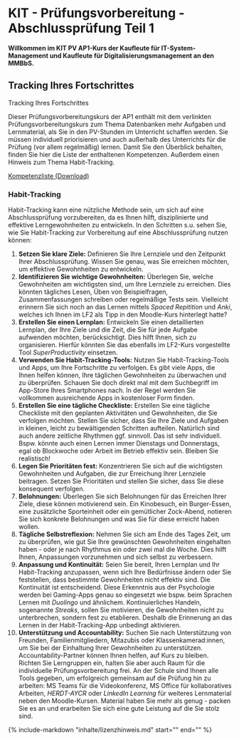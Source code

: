 # KIT - Prüfungsvorbereitung - Abschlussprüfung Teil 1

**Willkommen im KIT PV AP1-Kurs der Kaufleute für IT-System-Management und Kaufleute für Digitalisierungsmanagement an den MMBbS.**

## Tracking Ihres Fortschrittes

Tracking Ihres Fortschrittes

Dieser Prüfungsvorbereitungskurs der AP1 enthält mit dem verlinkten Prüfungsvorbereitungskurs zum Thema Datenbanken mehr Aufgaben und Lernmaterial, als Sie in den PV-Stunden im Unterricht schaffen werden. Sie müssen individuell priorisieren und auch außerhalb des Unterrichts für die Prüfung (vor allem regelmäßig) lernen. Damit Sie den Überblick behalten, finden Sie hier die Liste der enthaltenen Kompetenzen. Außerdem einen Hinweis zum Thema Habit-Tracking.

[Kompetenzliste (Download)](material/Lernstand.xlsx)

### Habit-Tracking

Habit-Tracking kann eine nützliche Methode sein, um sich auf eine Abschlussprüfung vorzubereiten, da es Ihnen hilft, disziplinierte und effektive Lerngewohnheiten zu entwickeln. In den Schritten s.u. sehen Sie, wie Sie Habit-Tracking zur Vorbereitung auf eine Abschlussprüfung nutzen können:

1. **Setzen Sie klare Ziele:** Definieren Sie Ihre Lernziele und den Zeitpunkt Ihrer Abschlussprüfung. Wissen Sie genau, was Sie erreichen möchten, um effektive Gewohnheiten zu entwickeln.
2. **Identifizieren Sie wichtige Gewohnheiten:** Überlegen Sie, welche Gewohnheiten am wichtigsten sind, um Ihre Lernziele zu erreichen. Dies könnten tägliches Lesen, Üben von Beispielfragen, Zusammenfassungen schreiben oder regelmäßige Tests sein. Vielleicht erinnern Sie sich noch an das Lernen mittels *Spaced Repitition* und *Anki*, welches ich Ihnen im LF2 als Tipp in den Moodle-Kurs hinterlegt hatte?
3. **Erstellen Sie einen Lernplan:** Entwickeln Sie einen detaillierten Lernplan, der Ihre Ziele und die Zeit, die Sie für jede Aufgabe aufwenden möchten, berücksichtigt. Dies hilft Ihnen, sich zu organisieren. Hierfür könnten Sie das ebenfalls im LF2-Kurs vorgestellte Tool *SuperProductivity* einsetzen.
4. **Verwenden Sie Habit-Tracking-Tools:** Nutzen Sie Habit-Tracking-Tools und Apps, um Ihre Fortschritte zu verfolgen. Es gibt viele Apps, die Ihnen helfen können, Ihre täglichen Gewohnheiten zu überwachen und zu überprüfen. Schauen Sie doch direkt mal mit dem Suchbegriff im App-Store Ihres Smartphones nach. In der Regel werden Sie vollkommen ausreichende Apps in kostenloser Form finden.
5. **Erstellen Sie eine tägliche Checkliste:** Erstellen Sie eine tägliche Checkliste mit den geplanten Aktivitäten und Gewohnheiten, die Sie verfolgen möchten. Stellen Sie sicher, dass Sie Ihre Ziele und Aufgaben in kleinen, leicht zu bewältigenden Schritten aufteilen. Natürlich sind auch andere zeitliche Rhythmen ggf. sinnvoll. Das ist sehr individuell. Bspw. könnte auch einen Lernen immer Dienstags und Donnerstags, egal ob Blockwoche oder Arbeit im Betrieb effektiv sein. Bleiben Sie realistisch!
6. **Legen Sie Prioritäten fest:** Konzentrieren Sie sich auf die wichtigsten Gewohnheiten und Aufgaben, die zur Erreichung Ihrer Lernziele beitragen. Setzen Sie Prioritäten und stellen Sie sicher, dass Sie diese konsequent verfolgen.
7. **Belohnungen:** Überlegen Sie sich Belohnungen für das Erreichen Ihrer Ziele, diese können motivierend sein. Ein Kinobesuch, ein Burger-Essen, eine zusätzliche Sporteinheit oder ein gemütlicher Zock-Abend, notieren Sie sich konkrete Belohnungen und was Sie für diese erreicht haben wollen.
8. **Tägliche Selbstreflexion:** Nehmen Sie sich am Ende des Tages Zeit, um zu überprüfen, wie gut Sie Ihre gewünschten Gewohnheiten eingehalten haben - oder je nach Rhythmus ein oder zwei mal die Woche. Dies hilft Ihnen, Anpassungen vorzunehmen und sich selbst zu verbessern.
9. **Anpassung und Kontinuität:** Seien Sie bereit, Ihren Lernplan und Ihr Habit-Tracking anzupassen, wenn sich Ihre Bedürfnisse ändern oder Sie feststellen, dass bestimmte Gewohnheiten nicht effektiv sind. Die Kontinuität ist entscheidend. Diese Erkenntnis aus der Psychologie werden bei Gaming-Apps genau so eingesetzt wie bspw. beim Sprachen Lernen mit *Duolingo* und ähnlichem. Kontinuierliches Handeln, sogenannte *Streaks*, sollen Sie motivieren, die Gewohnheiten nicht zu unterbrechen, sondern fest zu etablieren. Deshalb die Erinnerung an das Lernen in der Habit-Tracking-App unbedingt aktivieren.
10. **Unterstützung und Accountability:** Suchen Sie nach Unterstützung von Freunden, Familienmitgliedern, Mitazubis oder Klassenkamerad:innen, um Sie bei der Einhaltung Ihrer Gewohnheiten zu unterstützen. Accountability-Partner können Ihnen helfen, auf Kurs zu bleiben. Richten Sie Lerngruppen ein, halten Sie aber auch Raum für die individuelle Prüfungsvorbereitung frei. An der Schule sind Ihnen alle Tools gegeben, um erfolgreich gemeinsam auf die Prüfung hin zu arbeiten: MS Teams für die Videokonferenz, MS Office für kollaboratives Arbeiten, *HERDT-AYCR* oder *LinkedIn Learning* für weiteres Lernmaterial neben den Moodle-Kursen. Material haben Sie mehr als genug - packen Sie es an und erarbeiten Sie sich eine gute Leistung auf die Sie stolz sind.

{%
   include-markdown "inhalte/lizenzhinweis.md"
   start="<!--include-start-->"
   end="<!--include-end-->"
%}